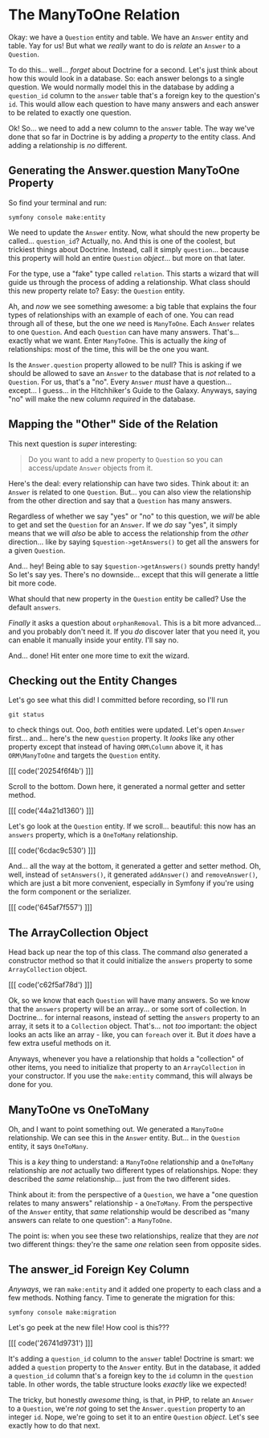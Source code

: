 # The ManyToOne Relation

Okay: we have a `Question` entity and table. We have an `Answer` entity and table.
Yay for us! But what we *really* want to do is *relate* an `Answer` to a `Question`.

To do this... well... *forget* about Doctrine for a second. Let's just think about
how this would look in a database. So: each answer belongs to a single question.
We would normally model this in the database by adding a `question_id` column to
the `answer` table that's a foreign key to the question's `id`. This would allow
each question to have many answers and each answer to be related to exactly one
question.

Ok! So... we need to add a new column to the `answer` table. The way we've done
that so far in Doctrine is by adding a *property* to the entity class. And adding
a relationship is *no* different.

## Generating the Answer.question ManyToOne Property

So find your terminal and run:

```terminal
symfony console make:entity
```

We need to update the `Answer` entity. Now, what should the new property be
called... `question_id`? Actually, no. And this is one of the coolest, but trickiest
things about Doctrine. Instead, call it simply `question`... because this property
will hold an entire `Question` *object*... but more on that later.

For the type, use a "fake" type called `relation`. This starts a wizard that will
guide us through the process of adding a relationship. What class should this new
property relate to? Easy: the `Question` entity.

Ah, and *now* we see something awesome: a big table that explains the four types
of relationships with an example of each of one. You can read through all of these,
but the one *we* need is `ManyToOne`. Each `Answer` relates to one `Question`.
And each `Question` can have many answers. That's... exactly what we want. Enter
`ManyToOne`. This is actually the *king* of relationships: most of the time,
this will be the one you want.

Is the `Answer.question` property allowed to be null? This is asking if we should
be allowed to save an `Answer` to the database that is *not* related to a `Question`.
For us, that's a "no". Every `Answer` *must* have a question... except... I guess...
in the Hitchhiker's Guide to the Galaxy. Anyways, saying "no" will make the new column
*required* in the database.

## Mapping the "Other" Side of the Relation

This next question is *super* interesting:

> Do you want to add a new property to `Question` so you can access/update `Answer`
> objects from it.

Here's the deal: every relationship can have two sides. Think about it: an `Answer`
is related to one `Question`. But... you can also view the relationship from the
other direction and say that a `Question` has many answers.

Regardless of whether we say "yes" or "no" to this question, we *will* be able
to get and set the `Question` for an `Answer`. If we *do* say "yes", it simply means
that we will *also* be able to access the relationship from the *other* direction...
like by saying `$question->getAnswers()` to get all the answers for a given
`Question`.

And... hey! Being able to say `$question->getAnswers()` sounds pretty handy!
So let's say yes. There's no downside... except that this will generate a little
bit more code.

What should that new property in the `Question` entity be called? Use the default
`answers`.

*Finally* it asks a question about `orphanRemoval`. This is a bit more advanced...
and you probably don't need it. If you *do* discover later that you need it, you
can enable it manually inside your entity. I'll say no.

And... done! Hit enter one more time to exit the wizard.

## Checking out the Entity Changes

Let's go see what this did! I committed before recording, so I'll run

```terminal
git status
```

to check things out. Ooo, *both* entities were updated. Let's open `Answer`
first... and... here's the new `question` property. It *looks* like any other
property except that instead of having `ORM\Column` above it, it has `ORM\ManyToOne`
and targets the `Question` entity.

[[[ code('20254f6f4b') ]]]

Scroll to the bottom. Down here, it generated a normal getter and setter method.

[[[ code('44a21d1360') ]]]

Let's go look at the `Question` entity. If we scroll... beautiful: this now has
an `answers` property, which is a `OneToMany` relationship.

[[[ code('6cdac9c530') ]]]

And... all the way at the bottom, it generated a getter and setter method. Oh,
well, instead of `setAnswers()`, it generated `addAnswer()` and `removeAnswer()`,
which are just a bit more convenient, especially in Symfony if you're using the
form component or the serializer.

[[[ code('645af7f557') ]]]

## The ArrayCollection Object

Head back up near the top of this class. The command *also* generated a
constructor method so that it could initialize the `answers` property to some
`ArrayCollection` object.

[[[ code('c62f5af78d') ]]]

Ok, so we know that each `Question` will have many answers. So we know that the
`answers` property will be an array... or some sort of collection. In Doctrine...
for internal reasons, instead of setting the `answers` property to an array, it
sets it to a `Collection` object. That's... not *too* important: the object
looks an acts like an array - like, you can `foreach` over it. But it *does* have
a few extra useful methods on it.

Anyways, whenever you have a relationship that holds a "collection" of other
items, you need to initialize that property to an `ArrayCollection` in your
constructor. If you use the `make:entity` command, this will always be done for
you.

## ManyToOne vs OneToMany

Oh, and I want to point something out. We generated a `ManyToOne` relationship. We
can see this in the `Answer` entity. But... in the `Question` entity, it says
`OneToMany`.

This is a *key* thing to understand: a `ManyToOne` relationship and a `OneToMany`
relationship are *not* actually two different types of relationships. Nope: they
described the *same* relationship... just from the two different sides.

Think about it: from the perspective of a `Question`, we have a "one question
relates to many answers" relationship - a `OneToMany`. From the perspective of
the `Answer` entity, that *same* relationship would be described as "many answers
can relate to one question": a `ManyToOne`.

The point is: when you see these two relationships, realize that they are *not*
two different things: they're the same *one* relation seen from opposite sides.

## The answer_id Foreign Key Column

*Anyways*, we ran `make:entity` and it added one property to each class and a few
methods. Nothing fancy. Time to generate the migration for this:

```terminal
symfony console make:migration
```

Let's go peek at the new file! How cool is this??? 

[[[ code('26741d9731') ]]]

It's adding a `question_id` column to the `answer` table! Doctrine is smart: 
we added a `question` property to the `Answer` entity. But in the database, 
it added a `question_id` column that's a foreign key to the `id` column 
in the `question` table. In other words, the table structure looks *exactly* 
like we expected!

The tricky, but honestly *awesome* thing, is that, in PHP, to relate an `Answer`
to a `Question`, we're *not* going to set the `Answer.question` property to an
integer `id`. Nope, we're going to set it to an entire `Question` *object*.
Let's see exactly how to do that next.

